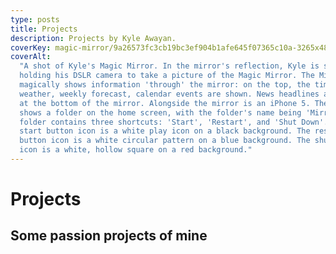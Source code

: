 ```yaml
---
type: posts
title: Projects
description: Projects by Kyle Awayan.
coverKey: magic-mirror/9a26573fc3cb19bc3ef904b1afe645f07365c10a-3265x4898.webp
coverAlt:
  "A shot of Kyle's Magic Mirror. In the mirror's reflection, Kyle is seen
  holding his DSLR camera to take a picture of the Magic Mirror. The Mirror
  magically shows information 'through' the mirror: on the top, the time, date,
  weather, weekly forecast, calendar events are shown. News headlines are shown
  at the bottom of the mirror. Alongside the mirror is an iPhone 5. The iPhone
  shows a folder on the home screen, with the folder's name being 'Mirror'. The
  folder contains three shortcuts: 'Start', 'Restart', and 'Shut Down'. The
  start button icon is a white play icon on a black background. The restart
  button icon is a white circular pattern on a blue background. The shut down
  icon is a white, hollow square on a red background."
---
```


# Projects

## Some passion projects of mine

